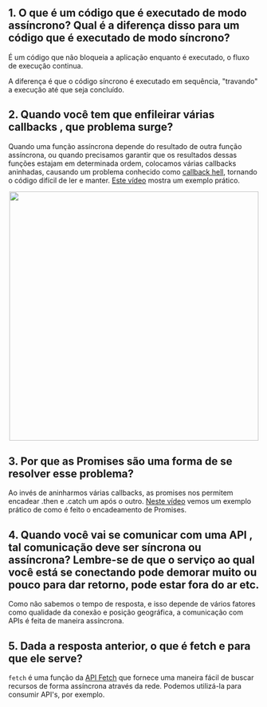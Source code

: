 ## 1. O que é um código que é executado de modo assíncrono? Qual é a diferença disso para um código que é executado de modo síncrono?
É um código que não bloqueia a aplicação enquanto é executado, o fluxo de execução continua. 

A diferença é que o código síncrono é executado em sequência, "travando" a execução até que seja concluído.

## 2. Quando você tem que enfileirar várias callbacks , que problema surge?
Quando uma função assíncrona depende do resultado de outra função assíncrona, ou quando precisamos garantir que os resultados dessas funções estajam em determinada ordem, colocamos várias callbacks aninhadas, causando um problema conhecido como [callback hell](http://callbackhell.com/), tornando o código difícil de ler e manter. [Este vídeo](https://www.youtube.com/watch?v=EQem2gugonA) mostra um exemplo prático.

<p align="center">
  <img width="500" src="./imgs/callback_hell.jpeg">
</p>

## 3. Por que as Promises são uma forma de se resolver esse problema?
Ao invés de aninharmos várias callbacks, as promises nos permitem encadear .then e .catch um após o outro. [Neste vídeo](https://www.youtube.com/watch?v=GfVMKkUk2Uo) vemos um exemplo prático de como é feito o encadeamento de Promises.

## 4. Quando você vai se comunicar com uma API , tal comunicação deve ser síncrona ou assíncrona? Lembre-se de que o serviço ao qual você está se conectando pode demorar muito ou pouco para dar retorno, pode estar fora do ar etc.
Como não sabemos o tempo de resposta, e isso depende de vários fatores como qualidade da conexão e posição geográfica, a comunicação com APIs é feita de maneira assíncrona.

## 5. Dada a resposta anterior, o que é fetch e para que ele serve?
`fetch` é uma função da [API Fetch](https://developer.mozilla.org/pt-BR/docs/Web/API/Fetch_API/Using_Fetch) que fornece uma maneira fácil de buscar recursos de forma assíncrona através da rede. Podemos utilizá-la para consumir API's, por exemplo.
